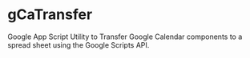 # gCaTransfer

Google App Script Utility to Transfer Google Calendar components to a spread sheet using the Google Scripts API. 
